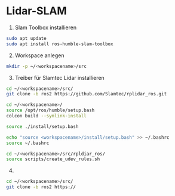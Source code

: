 # Lidar-SLAM

1. Slam Toolbox installieren

  ```bash
  sudo apt update
  sudo apt install ros-humble-slam-toolbox
  ```
2. Workspace anlegen

  ```bash
  mkdir -p ~/<workspacename>/src
  ```

3. Treiber für Slamtec Lidar installieren

  ```bash
  cd ~/<workspacename>/src/
  git clone -b ros2 https://github.com/Slamtec/rplidar_ros.git
  ```

  ```bash
  cd ~/<workspacename>/
  source /opt/ros/humble/setup.bash
  colcon build --symlink-install
  ```

  ```bash
  source ./install/setup.bash
  ```  

  ```bash
  echo "source <workspacename>/install/setup.bash" >> ~/.bashrc
  source ~/.bashrc
  ```

  ```bash
  cd ~/<workspacename>/src/rpldiar_ros/
  source scripts/create_udev_rules.sh
  ```

4. 

  ```bash
  cd ~/<workspacename>/src/
  git clone -b ros2 https://
